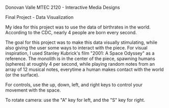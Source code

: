 Donovan Valle
MTEC 2120 - Interactive Media Designs

Final Project - Data Visualization 

My idea for this project was to use the data of birthrates in the world. According to the CDC, nearly 4 people are born every second.

The goal for this project was to make this data visually stimulating, while also giving the user some ways to interact with the piece. For visual inspiration, I used Stanley Kubrick's film "2001: A Space Odyssey" as a reference. The monolith is in the center of the piece, spawning humans (spheres) at roughly 4 per second, while playing random notes from an array of 12 musical notes, everytime a human makes contact with the world (or the surface).

For controls, use the up, down, left, and right keys to control your movement with the space.

To rotate camera: use the "A" key for left, and the "S" key for right.


